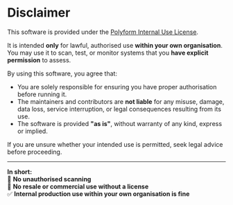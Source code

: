 # Disclaimer

This software is provided under the [Polyform Internal Use License](LICENSE).

It is intended **only** for lawful, authorised use **within your own organisation**. You may use it to scan, test, or monitor systems that you **have explicit permission** to assess.

By using this software, you agree that:

- You are solely responsible for ensuring you have proper authorisation before running it.
- The maintainers and contributors are **not liable** for any misuse, damage, data loss, service interruption, or legal consequences resulting from its use.
- The software is provided **"as is"**, without warranty of any kind, express or implied.

If you are unsure whether your intended use is permitted, seek legal advice before proceeding.

---

**In short:**  
🚫 **No unauthorised scanning**  
🚫 **No resale or commercial use without a license**  
✅ **Internal production use within your own organisation is fine**
